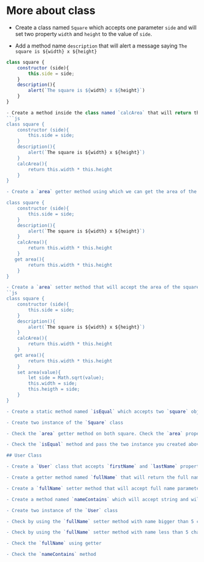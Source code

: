 # More about class

- Create a class named `Square` which accepts one parameter `side` and will set two property `width` and `height` to the value of `side`.

- Add a method name `description` that will alert a message saying `The square is ${width} x ${height}`
```js
class square {
    constructor (side){
        this.side = side;
    }
    description(){
        alert(`The square is ${width} x ${height}`)
    }
}

- Create a method inside the class named `calcArea` that will return the area of the square.
```js
class square {
    constructor (side){
        this.side = side;
    }
    description(){
        alert(`The square is ${width} x ${height}`)
    }
    calcArea(){
        return this.width * this.height
    }
}

- Create a `area` getter method using which we can get the area of the square.

class square {
    constructor (side){
        this.side = side;
    }
    description(){
        alert(`The square is ${width} x ${height}`)
    }
    calcArea(){
        return this.width * this.height
    }
   get area(){
        return this.width * this.height
    }
}

- Create a `area` setter method that will accept the area of the square. Based on the value of area it will set the value of `width` and `height`.
``js
class square {
    constructor (side){
        this.side = side;
    }
    description(){
        alert(`The square is ${width} x ${height}`)
    }
    calcArea(){
        return this.width * this.height
    }
   get area(){
        return this.width * this.height
    }
    set area(value){
        let side = Math.sqrt(value);
        this.width = side;
        this.heigth = side;
    }
}

- Create a static method named `isEqual` which accepts two `square` object with `width` and `height` property. If the area of both square is same it will return `true` or `false`.

- Create two instance of the `Square` class

- Check the `area` getter method on both square. Check the `area` property on one square more than 4 times.

- Check the `isEqual` method and pass the two instance you created above.

## User Class

- Create a `User` class that accepts `firstName` and `lastName` property

- Create a getter method named `fullName` that will return the full name of the person.

- Create a `fullName` setter method that will accept full name parameter of the person. It will update the `firstName` and `lastName` based on the input. Say if the user passed `Arya Stark` it will update the `firstName` to `Arya` and `lastName` to `Stark`. It will also change one condition if the length of the name passed is less than 5 characters it will alert a message saying `Full name should be more than 5 characters`

- Create a method named `nameContains` which will accept string and will return `true` or `false` based on if the name of the user contains the text that passed by user.

- Create two instance of the `User` class

- Check by using the `fullName` setter method with name bigger than 5 characters.

- Check by using the `fullName` setter method with name less than 5 characters.

- Check the `fullName` using getter

- Check the `nameContains` method
